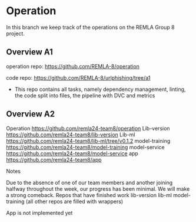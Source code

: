 # Operation

In this branch we keep track of the operations on the REMLA Group 8 project.

## Overview A1

operation repo: https://github.com/REMLA-8/operation

code repo: https://github.com/REMLA-8/urlphishing/tree/a1
- This repo contains all tasks, namely dependency management, linting, the code split into files, the pipeline with DVC and metrics

## Overview A2

Operation https://github.com/remla24-team8/operation
Lib-version https://github.com/remla24-team8/lib-version
Lib-ml https://github.com/remla24-team8/lib-ml/tree/v0.1.2
model-training https://github.com/remla24-team8/model-training
model-service https://github.com/remla24-team8/model-service
app https://github.com/remla24-team8/app

Notes

Due to the absence of one of our team members and another joining halfway throughout the week, our progress has been minimal. We will make a strong comeback.
Repos that have finished work
lib-version
lib-ml
model-training
(all other repos are filled with wrappers)

App is not implemented yet


